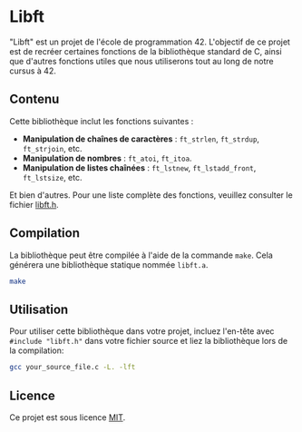 # Libft

"Libft" est un projet de l'école de programmation 42. L'objectif de ce projet est de recréer certaines fonctions de la bibliothèque standard de C, ainsi que d'autres fonctions utiles que nous utiliserons tout au long de notre cursus à 42.

## Contenu

Cette bibliothèque inclut les fonctions suivantes :

- **Manipulation de chaînes de caractères** : `ft_strlen`, `ft_strdup`, `ft_strjoin`, etc.
- **Manipulation de nombres** : `ft_atoi`, `ft_itoa`.
- **Manipulation de listes chaînées** : `ft_lstnew`, `ft_lstadd_front`, `ft_lstsize`, etc.

Et bien d'autres. Pour une liste complète des fonctions, veuillez consulter le fichier [libft.h](libft.h).

## Compilation

La bibliothèque peut être compilée à l'aide de la commande `make`. Cela générera une bibliothèque statique nommée `libft.a`.

```bash
make
```
## Utilisation

Pour utiliser cette bibliothèque dans votre projet, incluez l'en-tête avec `#include "libft.h"` dans votre fichier source et liez la bibliothèque lors de la compilation:

```bash
gcc your_source_file.c -L. -lft
```

## Licence

Ce projet est sous licence [MIT](LICENSE).
